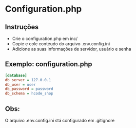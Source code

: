 Configuration.php
===

Instruções
---
-	Crie o configuration.php em inc/
-	Copie e cole contéudo do arquivo .env.config.ini
-	Adicione as  suas informações de servidor, usuário e senha



Exemplo: configuration.php
---
```ini
[database]
db_server = 127.0.0.1
db_user = user
db_password = password
db_schema = hcode_shop

```

Obs:
---
O arquivo .env.config.ini stá configurado em .gitignore